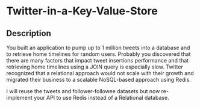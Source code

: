 # Twitter-in-a-Key-Value-Store

## Description
You built an application to pump up to 1 million tweets into a database and to retrieve home timelines for random users. 
Probably you discovered that there are many factors that impact tweet insertions performance and that retrieving home timelines using
a JOIN query is especially slow. Twitter recognized that a relational approach would not scale with their growth and migrated their business
to a scalable NoSQL-based approach using Redis.

I will reuse the tweets and follower-followee datasets but now re- implement your API to use Redis instead of a Relational database.


